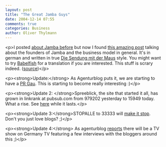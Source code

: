 ```yaml
---
layout: post
title: "The Great Jamba Guys"
date: 2004-12-14 07:55
comments: true
categories: Business
author: Oliver Thylmann
---
```



&lt;p&gt;I posted [about Jamba before](http://owt.typepad.com/blog/2004/05/jamba_acquired_.html) but now I found [this amazing post](http://spreeblick.de/wp/index.php?p=324) talking about the founders of Jamba and the business model in general. It's in german and written in true [Die Sendung mit der Maus](http://www.die-maus.de/maus.phtml) style. You might want to try [Babelfish](http://babelfish.altavista.com/) for a translation if you are interested. This stuff is scrary indeed. ([source](http://www.agenturblog.de/archives/2004/12/so_funktioniert.php))&lt;/p&gt;

&lt;p&gt;&lt;strong&gt;Update:&lt;/strong&gt; As Agenturblog puts it, we are starting to have a [PR Gau](http://www.agenturblog.de/archives/2004/12/pr_gau_bei_jamb.php). This is starting to become really interesting :)&lt;/p&gt;

&lt;p&gt;&lt;strong&gt;Update 2: &lt;/strong&gt;Spreeblick, the site that started it all, has grown in linkrank at pubsub.com from 979202 yesterday to 15949 today. What a rise. See [here](http://www.pubsub.com/linkranks.php?dom=spreeblick.de) while it lasts.&lt;/p&gt;

&lt;p&gt;&lt;strong&gt;Update 3:&lt;/strong&gt;STOPALLE to 33333 will [make it stop](http://mobile6.blogg.de/eintrag.php?id=3). Don't you just love blogs? ;)&lt;/p&gt;

&lt;p&gt;&lt;strong&gt;Update 4:&lt;/strong&gt; As agenturblog [reports](http://www.agenturblog.de/archives/2005/01/jamba_artikel_n.php) there will be a TV show on Germany TV featuring a few interviews with the bloggers around this ;)&lt;/p&gt;



